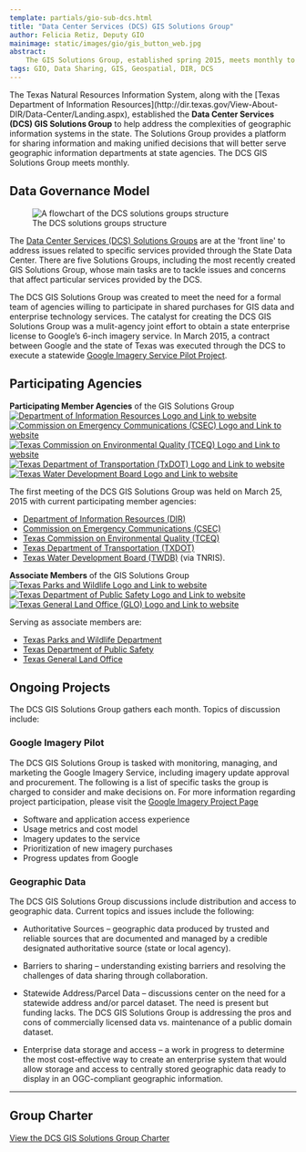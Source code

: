 ```yaml
---
template: partials/gio-sub-dcs.html
title: "Data Center Services (DCS) GIS Solutions Group"
author: Felicia Retiz, Deputy GIO
mainimage: static/images/gio/gis_button_web.jpg
abstract:
    The GIS Solutions Group, established spring 2015, meets monthly to discuss projects and solutions related to GIS services procured through the Data Services Center. 
tags: GIO, Data Sharing, GIS, Geospatial, DIR, DCS
---
```


<p class="lead">The Texas Natural Resources Information System, along with the [Texas Department of Information Resources](http://dir.texas.gov/View-About-DIR/Data-Center/Landing.aspx), established the <strong>Data Center Services (DCS) GIS Solutions Group</strong> to help address the complexities of geographic information systems in the state. The Solutions Group provides a platform for sharing information and making unified decisions that will better serve geographic information departments at state agencies. The DCS GIS Solutions Group meets monthly.</p>

## Data Governance Model
<figure>
<img class="img-responsive" src="{{ m.link('static/images/gio/dcs_groups.jpg')}}" alt="A flowchart of the DCS solutions groups structure">
<figcaption class="right-align">The DCS solutions groups structure</figcaption>
</figure>

The [Data Center Services (DCS) Solutions Groups](http://dir.texas.gov/View-About-DIR/Data-Center/Pages/Content.aspx?id=12) are at the 'front line' to address issues related to specific services provided through the State Data Center. There are five Solutions Groups, including the most recently created GIS Solutions Group, whose main tasks are to tackle issues and concerns that affect particular services provided by the DCS.

The DCS GIS Solutions Group was created to meet the need for a formal team of agencies willing to participate in shared purchases for GIS data and enterprise technology services.  The catalyst for creating the DCS GIS Solutions Group was a mulit-agency joint effort to obtain a state enterprise license to Google’s 6-inch imagery service. In March 2015, a contract between Google and the state of Texas was executed through the DCS to execute a statewide [Google Imagery Service Pilot Project](texas-google-imagery).

## Participating Agencies

<section class="gio-agency-collection container">
   <div class="row">
      <div class="member-box member">
        <strong>Participating Member Agencies</strong> of the GIS Solutions Group
      </div>
   </div>
    <div class="row">
      <div class="col-xs-5ths">
        <span class="glyphicon glyphicon-arrow-down member"></span>
        <a class="gio-agency" href="http://www.dir.texas.gov">
          <img class="img-responsive" src="{{m.link('static/images/logos/dir_logo_padded.jpg')}}" alt="Department of Information Resources Logo and Link to website">
        </a>
      </div>
      <div class="col-xs-5ths">
        <span class="glyphicon glyphicon-arrow-down member"></span>
        <a class="gio-agency" href="http://www.csec.texas.gov/">
          <img class="img-responsive" src="{{m.link('static/images/logos/csec_logo_med.jpg')}}" alt="Commission on Emergency Communications (CSEC) Logo and Link to website">
        </a>
      </div>
        <div class="col-xs-5ths">
        <span class="glyphicon glyphicon-arrow-down member"></span>
        <a class="gio-agency" href="http://www.tceq.state.tx.us">
          <img title="Visit the Texas Commission on Environmental Quality (TCEQ) website" class="img-responsive" src="{{m.link('static/images/statewide-orthoimagery/logos/tceq_logo.jpg')}}" alt="Texas Commission on Environmental Quality (TCEQ) Logo and Link to website">
        </a>
      </div>
      <div class="col-xs-5ths">
        <span class="glyphicon glyphicon-arrow-down member"></span>
        <a title="Visit the Texas Department of Transportation website" class="gio-agency" href="http://www.txdot.gov">
          <img class="img-responsive" src="{{m.link('static/images/statewide-orthoimagery/logos/txdot.jpg')}}" alt="Texas Department of Transportation (TxDOT) Logo and Link to website">
        </a>
      </div>
      <div class="col-xs-5ths">
        <span class="glyphicon glyphicon-arrow-down member"></span>
        <a class="gio-agency" href="http://www.twdb.texas.gov">
          <img class="img-responsive" src="{{m.link('static/images/logos/twdb_web_med_rect.jpg')}}" alt="Texas Water Development Board Logo and Link to website">
        </a>
      </div>
   </div>
</section>

The first meeting of the DCS GIS Solutions Group was held on March 25, 2015 with current participating member agencies: 
- [Department of Information Resources (DIR)](http://dir.texas.gov/)
- [Commission on Emergency Communications (CSEC)](http://www.csec.texas.gov/)
- [Texas Commission on Environmental Quality (TCEQ)](http://www.tceq.state.tx.us/)
- [Texas Department of Transportation (TXDOT)](https://www.txdot.gov/)
- [Texas Water Development Board (TWDB)](http://www.twdb.texas.gov/) (via TNRIS). 

<section class="gio-agency-collection container">
   <div class="row">
      <div class="member-box associate">
        <strong>Associate Members</strong> of the GIS Solutions Group
      </div>
   </div>
    <div class="row">
      <div class="col-xs-4">
        <span class="glyphicon glyphicon-arrow-down associate"></span>
        <a class="gio-agency" href="http://www.tpwd.texas.gov">
          <img class="img-responsive" src="{{m.link('static/images/logos/tpwd_logo.jpg')}}" alt="Texas Parks and Wildlife Logo and Link to website">
        </a>
      </div>
        <div class="col-xs-4">
        <span class="glyphicon glyphicon-arrow-down associate"></span>
        <a class="gio-agency" href="https://www.txdps.state.tx.us/">
          <img class="img-responsive" src="{{m.link('static/images/logos/tx_dps_logo.jpg')}}" alt="Texas Department of Public Safety Logo and Link to website">
        </a>
      </div>
      <div class="col-xs-4">
        <span class="glyphicon glyphicon-arrow-down associate"></span>
        <a class="gio-agency" href="http://www.glo.texas.gov">
          <img class="img-responsive" src="{{m.link('static/images/statewide-orthoimagery/logos/glo_logo.jpg')}}" alt="Texas General Land Office (GLO) Logo and Link to website">
        </a>
      </div>
</section>

Serving as associate members are: 

- [Texas Parks and Wildlife Department](http://tpwd.texas.gov/)
- [Texas Department of Public Safety](https://www.txdps.state.tx.us/)
- [Texas General Land Office](http://www.glo.texas.gov/) 

## Ongoing Projects

The DCS GIS Solutions Group gathers each month. Topics of discussion include:

### Google Imagery Pilot

The DCS GIS Solutions Group is tasked with monitoring, managing, and marketing the Google Imagery Service, including imagery update approval and procurement. The following is a list of specific tasks the group is charged to consider and make decisions on. For more information regarding project participation, please visit the [Google Imagery Project Page](texas-google-imagery)

- Software and application access experience
- Usage metrics and cost model
- Imagery updates to the service
- Prioritization of new imagery purchases
- Progress updates from Google

### Geographic Data

The DCS GIS Solutions Group discussions include distribution and access to geographic data. Current topics and issues include the following:

- Authoritative Sources – geographic data produced by trusted and reliable sources that are documented and managed by a credible designated authoritative source (state or local agency).

- Barriers to sharing – understanding existing barriers and resolving the challenges of data sharing through collaboration.

- Statewide Address/Parcel Data – discussions center on the need for a statewide address and/or parcel dataset. The need is present but funding lacks. The DCS GIS Solutions Group is addressing the pros and cons of commercially licensed data vs. maintenance of a public domain dataset.

- Enterprise data storage and access – a work in progress to determine the most cost-effective way to create an enterprise system that would allow storage and access to centrally stored geographic data ready to display in an OGC-compliant geographic information.


****

## Group Charter

<a href="{{m.link('static/documents/gis-solutions-meeting/gis-solution-group-charter-final.pdf')}}"><i class="glyphicon glyphicon-file"></i> View the DCS GIS Solutions Group Charter</a>
